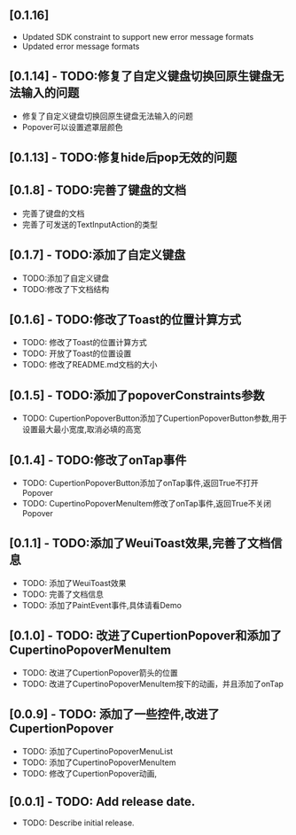 ## [0.1.16]
* Updated SDK constraint to support new error message formats
* Updated error message formats

## [0.1.14] - TODO:修复了自定义键盘切换回原生键盘无法输入的问题
* 修复了自定义键盘切换回原生键盘无法输入的问题
* Popover可以设置遮罩层颜色

## [0.1.13] - TODO:修复hide后pop无效的问题

## [0.1.8] - TODO:完善了键盘的文档
* 完善了键盘的文档
* 完善了可发送的TextInputAction的类型

## [0.1.7] - TODO:添加了自定义键盘
* TODO:添加了自定义键盘
* TODO:修改了下文档结构

## [0.1.6] - TODO:修改了Toast的位置计算方式
* TODO: 修改了Toast的位置计算方式
* TODO: 开放了Toast的位置设置
* TODO: 修改了README.md文档的大小

## [0.1.5] - TODO:添加了popoverConstraints参数
* TODO: CupertionPopoverButton添加了CupertionPopoverButton参数,用于设置最大最小宽度,取消必填的高宽

## [0.1.4] - TODO:修改了onTap事件
* TODO: CupertionPopoverButton添加了onTap事件,返回True不打开Popover
* TODO: CupertinoPopoverMenuItem修改了onTap事件,返回True不关闭Popover

## [0.1.1] - TODO:添加了WeuiToast效果,完善了文档信息
* TODO: 添加了WeuiToast效果
* TODO: 完善了文档信息
* TODO: 添加了PaintEvent事件,具体请看Demo

## [0.1.0] - TODO: 改进了CupertionPopover和添加了CupertinoPopoverMenuItem

* TODO: 改进了CupertionPopover箭头的位置
* TODO: 改进了CupertinoPopoverMenuItem按下的动画，并且添加了onTap

## [0.0.9] - TODO: 添加了一些控件,改进了CupertionPopover

* TODO: 添加了CupertinoPopoverMenuList
* TODO: 添加了CupertinoPopoverMenuItem
* TODO: 修改了CupertionPopover动画,

## [0.0.1] - TODO: Add release date.

* TODO: Describe initial release.

